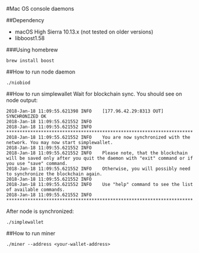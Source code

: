 #Mac OS console daemons

##Dependency
- macOS High Sierra 10.13.x (not tested on older versions)
- libboost1.58

###Using homebrew
```
brew install boost
```

##How to run node daemon
```
./niobiod
```

##How to run simplewallet
Wait for blockchain sync. You should see on node output:
```
2018-Jan-18 11:09:55.621398 INFO    [177.96.42.29:8313 OUT] SYNCHRONIZED OK
2018-Jan-18 11:09:55.621552 INFO    
2018-Jan-18 11:09:55.621552 INFO    **********************************************************************
2018-Jan-18 11:09:55.621552 INFO    You are now synchronized with the network. You may now start simplewallet.
2018-Jan-18 11:09:55.621552 INFO    
2018-Jan-18 11:09:55.621552 INFO    Please note, that the blockchain will be saved only after you quit the daemon with "exit" command or if you use "save" command.
2018-Jan-18 11:09:55.621552 INFO    Otherwise, you will possibly need to synchronize the blockchain again.
2018-Jan-18 11:09:55.621552 INFO    
2018-Jan-18 11:09:55.621552 INFO    Use "help" command to see the list of available commands.
2018-Jan-18 11:09:55.621552 INFO    **********************************************************************
```

After node is synchronized:
```
./simplewallet
```

##How to run miner
```
./miner --address <your-wallet-address>
```